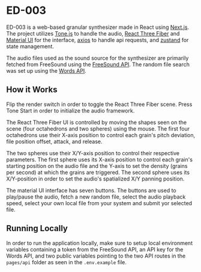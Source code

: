 # ED-003

ED-003 is a web-based granular synthesizer made in React using [Next.js](https://nextjs.org/). The project utilizes [Tone.js](https://tonejs.github.io/) to handle the audio, [React Three Fiber](https://docs.pmnd.rs/react-three-fiber/getting-started/introduction) and [Material UI](https://mui.com/) for the interface, [axios](https://axios-http.com/) to handle api requests, and [zustand](https://github.com/pmndrs/zustand) for state management.

The audio files used as the sound source for the synthesizer are primarily fetched from FreeSound using the [FreeSound API](https://freesound.org/docs/api/). The random file search was set up using the [Words API](https://www.wordsapi.com/).

## How it Works

Flip the render switch in order to toggle the React Three Fiber scene. Press Tone Start in order to initialize the audio framework.

The React Three Fiber UI is controlled by moving the shapes seen on the scene (four octahedrons and two spheres) using the mouse. The first four octahedrons use their X-axis position to control each grain's pitch deviation, file position offset, attack, and release. 

The two spheres use their X/Y-axis position to control their respective parameters. The first sphere uses its X-axis position to control each grain's starting position on the audio file and the Y-axis to set the density (grains per second) at which the grains are triggered. The second sphere uses its X/Y-position in order to set the audio's spatialized X/Y panning position.

The material UI interface has seven buttons. The buttons are used to play/pause the audio, fetch a new random file, select the audio playback speed, select your own local file from your system and submit yor selected file.

## Running Locally

In order to run the application locally, make sure to setup local environment variables containing a token from the FreeSound API, an API key for the Words API,
and two public variables pointing to the two API routes in the `pages/api` folder as seen in the `.env.example` file.
